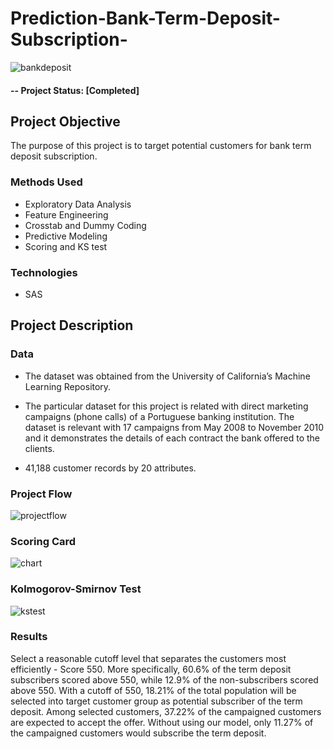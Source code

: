 # Prediction-Bank-Term-Deposit-Subscription-

![bankdeposit](https://user-images.githubusercontent.com/49653689/94882718-be287680-0436-11eb-85b8-18392952e129.png)

#### -- Project Status: [Completed]

## Project Objective
The purpose of this project is to target potential customers for bank term deposit subscription.

### Methods Used
* Exploratory Data Analysis
* Feature Engineering 
* Crosstab and Dummy Coding 
* Predictive Modeling
* Scoring and KS test

### Technologies
* SAS

## Project Description

### Data 

* The dataset was obtained from the University of California’s Machine Learning Repository. 

* The particular dataset for this project is related with direct marketing campaigns (phone calls) of a Portuguese banking institution. The dataset is relevant with 17 campaigns from May 2008 to November 2010 and it demonstrates the details of each contract the bank offered to the clients.

* 41,188 customer records by 20 attributes.

### Project Flow

![projectflow](https://user-images.githubusercontent.com/49653689/94937269-5e18eb00-049d-11eb-94ba-b38c28438fab.png)

### Scoring Card

![chart](https://user-images.githubusercontent.com/49653689/94979707-546da280-04f2-11eb-8ae2-f648775ae305.png)
 
### Kolmogorov-Smirnov Test

![kstest](https://user-images.githubusercontent.com/49653689/94947429-a212ec80-04ab-11eb-9b29-b86dc7bb1083.png)

### Results

Select a reasonable cutoff level that separates the customers most efficiently - Score 550. More specifically, 60.6% of the term deposit subscribers scored above 550, while 12.9% of the non-subscribers scored above 550. With a cutoff of 550, 18.21% of the total population will be selected into target customer group as potential subscriber of the term deposit. Among selected customers, 37.22% of the campaigned customers are expected to accept the offer. Without using our model, only 11.27% of the campaigned customers would subscribe the term deposit.



